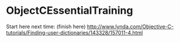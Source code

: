 # ObjectCEssentialTraining



Start here next time: (finish here)
http://www.lynda.com/Objective-C-tutorials/Finding-user-dictionaries/143328/157011-4.html

